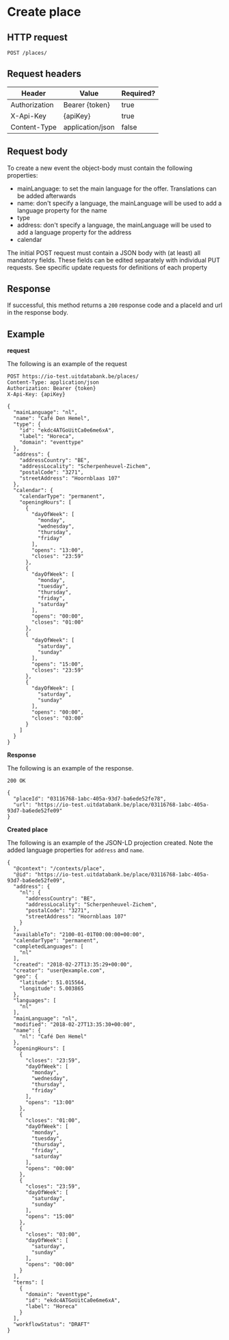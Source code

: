 ---
---

# Create place

## HTTP request

```
POST /places/
```

## Request headers

| Header        | Value            | Required? |
| ------------- | ---------------- | --------- |
| Authorization | Bearer {token}   | true      |
| X-Api-Key     | {apiKey}         | true      |
| Content-Type  | application/json | false     |

## Request body

To create a new event the object-body must contain the following properties:
- mainLanguage: to set the main language for the offer. Translations can be added afterwards
- name: don't specify a language, the mainLanguage will be used to add a language property for the name
- type
- address: don't specify a language, the mainLanguage will be used to add a language property for the address
- calendar

The initial POST request must contain a JSON body with (at least) all mandatory fields. These fields can be edited separately with individual PUT requests.
See specific update requests for definitions of each property

## Response

If successful, this method returns a `200` response code and a placeId and url in the response body.

## Example

**request**

The following is an example of the request

```
POST https://io-test.uitdatabank.be/places/
Content-Type: application/json
Authorization: Bearer {token}
X-Api-Key: {apiKey}

{
  "mainLanguage": "nl",
  "name": "Café Den Hemel",
  "type": {
    "id": "ekdc4ATGoUitCa0e6me6xA",
    "label": "Horeca",
    "domain": "eventtype"
  },
  "address": {
    "addressCountry": "BE",
    "addressLocality": "Scherpenheuvel-Zichem",
    "postalCode": "3271",
    "streetAddress": "Hoornblaas 107"
  },
  "calendar": {
    "calendarType": "permanent",
    "openingHours": [
      {
        "dayOfWeek": [
          "monday",
          "wednesday",
          "thursday",
          "friday"
        ],
        "opens": "13:00",
        "closes": "23:59"
      },
      {
        "dayOfWeek": [
          "monday",
          "tuesday",
          "thursday",
          "friday",
          "saturday"
        ],
        "opens": "00:00",
        "closes": "01:00"
      },
      {
        "dayOfWeek": [
          "saturday",
          "sunday"
        ],
        "opens": "15:00",
        "closes": "23:59"
      },
      {
        "dayOfWeek": [
          "saturday",
          "sunday"
        ],
        "opens": "00:00",
        "closes": "03:00"
      }
    ]
  }
}
```

**Response**

The following is an example of the response.

```
200 OK

{
  "placeId": "03116768-1abc-405a-93d7-ba6ede52fe78",
  "url": "https://io-test.uitdatabank.be/place/03116768-1abc-405a-93d7-ba6ede52fe09"
}
```

**Created place**

The following is an example of the JSON-LD projection created. Note the added language properties for `address` and `name`.

```
{
  "@context": "/contexts/place",
  "@id": "https://io-test.uitdatabank.be/place/03116768-1abc-405a-93d7-ba6ede52fe09",
  "address": {
    "nl": {
      "addressCountry": "BE",
      "addressLocality": "Scherpenheuvel-Zichem",
      "postalCode": "3271",
      "streetAddress": "Hoornblaas 107"
    }
  },
  "availableTo": "2100-01-01T00:00:00+00:00",
  "calendarType": "permanent",
  "completedLanguages": [
    "nl"
  ],
  "created": "2018-02-27T13:35:29+00:00",
  "creator": "user@example.com",
  "geo": {
    "latitude": 51.015564,
    "longitude": 5.003865
  },
  "languages": [
    "nl"
  ],
  "mainLanguage": "nl",
  "modified": "2018-02-27T13:35:30+00:00",
  "name": {
    "nl": "Café Den Hemel"
  },
  "openingHours": [
    {
      "closes": "23:59",
      "dayOfWeek": [
        "monday",
        "wednesday",
        "thursday",
        "friday"
      ],
      "opens": "13:00"
    },
    {
      "closes": "01:00",
      "dayOfWeek": [
        "monday",
        "tuesday",
        "thursday",
        "friday",
        "saturday"
      ],
      "opens": "00:00"
    },
    {
      "closes": "23:59",
      "dayOfWeek": [
        "saturday",
        "sunday"
      ],
      "opens": "15:00"
    },
    {
      "closes": "03:00",
      "dayOfWeek": [
        "saturday",
        "sunday"
      ],
      "opens": "00:00"
    }
  ],
  "terms": [
    {
      "domain": "eventtype",
      "id": "ekdc4ATGoUitCa0e6me6xA",
      "label": "Horeca"
    }
  ],
  "workflowStatus": "DRAFT"
}
```
